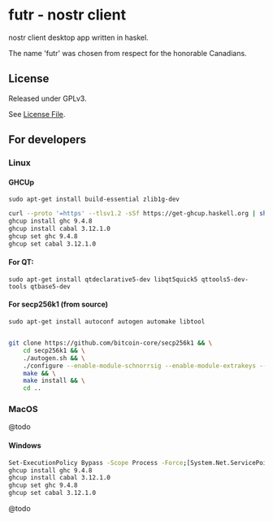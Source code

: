 # futr - nostr client

nostr client desktop app written in haskel.

The name 'futr' was chosen from respect for the honorable Canadians.

## License

Released under GPLv3.

See [License File](LICENSE).

## For developers

### Linux

#### GHCUp

`sudo apt-get install build-essential zlib1g-dev`

```bash
curl --proto '=https' --tlsv1.2 -sSf https://get-ghcup.haskell.org | sh
ghcup install ghc 9.4.8
ghcup install cabal 3.12.1.0
ghcup set ghc 9.4.8
ghcup set cabal 3.12.1.0
```

#### For QT:

`sudo apt-get install qtdeclarative5-dev libqt5quick5 qttools5-dev-tools qtbase5-dev`

#### For secp256k1 (from source)

`sudo apt-get install autoconf autogen automake libtool`

```bash

git clone https://github.com/bitcoin-core/secp256k1 && \
    cd secp256k1 && \
    ./autogen.sh && \
    ./configure --enable-module-schnorrsig --enable-module-extrakeys --enable-module-ecdh --enable-experimental --enable-module-recovery && \
    make && \
    make install && \
    cd ..

```

### MacOS

@todo

#### Windows

```bash
Set-ExecutionPolicy Bypass -Scope Process -Force;[System.Net.ServicePointManager]::SecurityProtocol = [System.Net.ServicePointManager]::SecurityProtocol -bor 3072; try { Invoke-Command -ScriptBlock ([ScriptBlock]::Create((Invoke-WebRequest https://www.haskell.org/ghcup/sh/bootstrap-haskell.ps1 -UseBasicParsing))) -ArgumentList $true } catch { Write-Error $_ }
ghcup install ghc 9.4.8
ghcup install cabal 3.12.1.0
ghcup set ghc 9.4.8
ghcup set cabal 3.12.1.0
```

@todo
